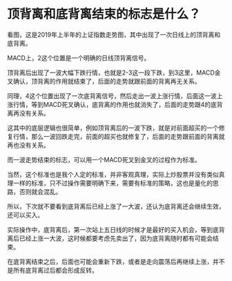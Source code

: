 # 顶背离和底背离结束的标志是什么？
[url]: (https://t.zsxq.com/vNBMV3V)

看图，这是2019年上半年的上证指数走势图，其中出现了一次日线上的顶背离和底背离。

MACD上，2这个位置是一个明确的日线顶背离信号。

顶背离后出现了一波大幅下跌行情，也就是2-3这一段下跌，到3这里，MACD金叉确认，顶背离的作用就结束了，后面的走势就跟前面的背离再无关系。

同理，4这个位置出现了一次底背离信号，然后走出一波上涨行情，后面这一波上涨行情，等到MACD死叉确认，底背离的作用也就消失了，后面的走势跟4的底背离再没有关系。

这其中的底层逻辑也很简单，例如顶背离后的一波下跌，就是对前面超买的一个修复行情，那么一波回跌走完，前面的超买也就修复了，后面的走势跟前面的背离就再也没有关系。

而一波走势结束的标志，可以用一个MACD死叉到金叉的过程作为标准。

当然，这个标准也是我个人定的标准，并非客观真理，实际上炒股票并没有类似真理一样的标准，只不过操作需要明确下来，需要有标准的策略，这也是量化的思路，否则就会混乱。

所以，下次就不要看到底背离后已经上涨了一大波，还认为底背离还会继续生效，还可以买入。

实际操作中，底背离后，第一次站上五日线的时候才是最好的买入机会，等到底背离后已经上涨一大波，这时候都要考虑先卖出了，因为底背离随时都有可能会结束。

在底背离结束之后，后面也可能会重新下跌，或者是走向震荡后再继续上涨，并不是所有底背离过后都会形成反转。